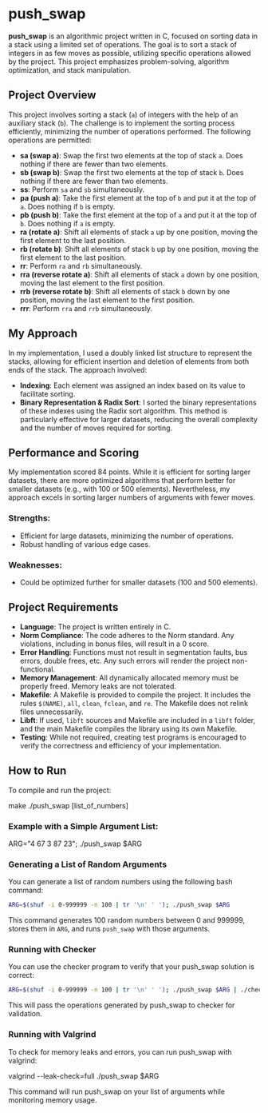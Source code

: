 # push_swap

**push_swap** is an algorithmic project written in C, focused on sorting data in a stack using a limited set of operations. The goal is to sort a stack of integers in as few moves as possible, utilizing specific operations allowed by the project. This project emphasizes problem-solving, algorithm optimization, and stack manipulation.

## Project Overview

This project involves sorting a stack (`a`) of integers with the help of an auxiliary stack (`b`). The challenge is to implement the sorting process efficiently, minimizing the number of operations performed. The following operations are permitted:

- **sa (swap a)**: Swap the first two elements at the top of stack `a`. Does nothing if there are fewer than two elements.
- **sb (swap b)**: Swap the first two elements at the top of stack `b`. Does nothing if there are fewer than two elements.
- **ss**: Perform `sa` and `sb` simultaneously.
- **pa (push a)**: Take the first element at the top of `b` and put it at the top of `a`. Does nothing if `b` is empty.
- **pb (push b)**: Take the first element at the top of `a` and put it at the top of `b`. Does nothing if `a` is empty.
- **ra (rotate a)**: Shift all elements of stack `a` up by one position, moving the first element to the last position.
- **rb (rotate b)**: Shift all elements of stack `b` up by one position, moving the first element to the last position.
- **rr**: Perform `ra` and `rb` simultaneously.
- **rra (reverse rotate a)**: Shift all elements of stack `a` down by one position, moving the last element to the first position.
- **rrb (reverse rotate b)**: Shift all elements of stack `b` down by one position, moving the last element to the first position.
- **rrr**: Perform `rra` and `rrb` simultaneously.

## My Approach

In my implementation, I used a doubly linked list structure to represent the stacks, allowing for efficient insertion and deletion of elements from both ends of the stack. The approach involved:

- **Indexing**: Each element was assigned an index based on its value to facilitate sorting.
- **Binary Representation & Radix Sort**: I sorted the binary representations of these indexes using the Radix sort algorithm. This method is particularly effective for larger datasets, reducing the overall complexity and the number of moves required for sorting.

## Performance and Scoring

My implementation scored 84 points. While it is efficient for sorting larger datasets, there are more optimized algorithms that perform better for smaller datasets (e.g., with 100 or 500 elements). Nevertheless, my approach excels in sorting larger numbers of arguments with fewer moves.

### Strengths:
- Efficient for large datasets, minimizing the number of operations.
- Robust handling of various edge cases.

### Weaknesses:
- Could be optimized further for smaller datasets (100 and 500 elements).

## Project Requirements

- **Language**: The project is written entirely in C.
- **Norm Compliance**: The code adheres to the Norm standard. Any violations, including in bonus files, will result in a 0 score.
- **Error Handling**: Functions must not result in segmentation faults, bus errors, double frees, etc. Any such errors will render the project non-functional.
- **Memory Management**: All dynamically allocated memory must be properly freed. Memory leaks are not tolerated.
- **Makefile**: A Makefile is provided to compile the project. It includes the rules `$(NAME)`, `all`, `clean`, `fclean`, and `re`. The Makefile does not relink files unnecessarily.
- **Libft**: If used, `libft` sources and Makefile are included in a `libft` folder, and the main Makefile compiles the library using its own Makefile.
- **Testing**: While not required, creating test programs is encouraged to verify the correctness and efficiency of your implementation.

## How to Run

To compile and run the project:

make
./push_swap [list_of_numbers]

### Example with a Simple Argument List:

ARG="4 67 3 87 23"; ./push_swap $ARG

### Generating a List of Random Arguments

You can generate a list of random numbers using the following bash command:
```sh
ARG=$(shuf -i 0-999999 -n 100 | tr '\n' ' '); ./push_swap $ARG
```

This command generates 100 random numbers between 0 and 999999, stores them in `ARG`, and runs `push_swap` with those arguments.

### Running with Checker

You can use the checker program to verify that your push_swap solution is correct:
```sh
ARG=$(shuf -i 0-999999 -n 100 | tr '\n' ' '); ./push_swap $ARG | ./checker $ARG
```

This will pass the operations generated by push_swap to checker for validation.

### Running with Valgrind

To check for memory leaks and errors, you can run push_swap with valgrind:

valgrind --leak-check=full ./push_swap $ARG

This command will run push_swap on your list of arguments while monitoring memory usage.

